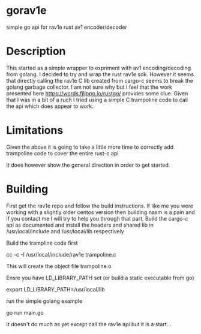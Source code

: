 # gorav1e
simple go api for rav1e rust av1 encoder/decoder

# Description
This started as a simple wrapper to expriment with av1 encoding/decoding from golang.
I decided to try and wrap the rust rav1e sdk.
However it seems that directly calling the rav1e C lib created from cargo-c seems to break the golang garbage collector.
I am not sure why but I feel that the work presented here https://words.filippo.io/rustgo/ provides some clue.
Given that I was in a bit of a ruch I tried using a simple C trampoline code to call the api which does appear to work.

# Limitations
Given the above it is going to take a little more time to correctly add trampoline code to cover the entire rust-c api

It does however show the general direction in order to get started.

# Building
First get the rav1e repo and follow the build instructions.
If like me you were working with a slightly older centos version then building nasm is a pain and if you contact me I will try to help you through that part.
Build the cargo-c api as documented and install the headers and shared lib in /usr/local/include and /usr/local/lib respectively

Build the trampline code first

cc -c -I /usr/local/include/rav1e trampoline.c

This will create the object file trampoline.o

Ensre you have LD_LIBRARY_PATH set (or build a static executable from go)

export LD_LIBRARY_PATH=/usr/local/lib

run the simple golang example

go run main.go

It doesn't do much as yet except call the rav1e api but it is a start...



